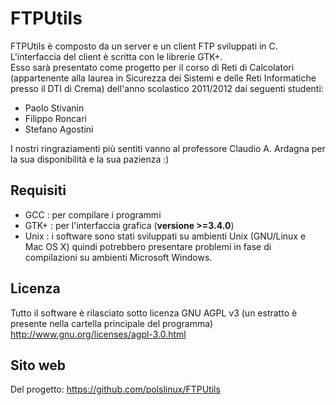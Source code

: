 FTPUtils
========

FTPUtils è composto da un server e un client FTP sviluppati in C. L'interfaccia del client è scritta con le librerie GTK+.<br>
Esso sarà presentato come progetto per il corso di Reti di Calcolatori (appartenente alla laurea in Sicurezza dei Sistemi e delle Reti Informatiche presso il DTI di Crema) dell'anno scolastico 2011/2012 dai seguenti studenti:
* Paolo Stivanin
* Filippo Roncari
* Stefano Agostini

I nostri ringraziamenti più sentiti vanno al professore Claudio A. Ardagna per la sua disponibilità e la sua pazienza :)

Requisiti
---------

* GCC    : per compilare i programmi
* GTK+	 : per l'interfaccia grafica (**versione >=3.4.0**)
* Unix	 : i software sono stati sviluppati su ambienti Unix (GNU/Linux e Mac OS X) quindi potrebbero presentare problemi in fase di compilazioni su ambienti Microsoft Windows.

Licenza
-------

Tutto il software è rilasciato sotto licenza GNU AGPL v3 (un estratto è presente nella cartella principale del programma)
<http://www.gnu.org/licenses/agpl-3.0.html>

Sito web
--------

Del progetto: <https://github.com/polslinux/FTPUtils>
